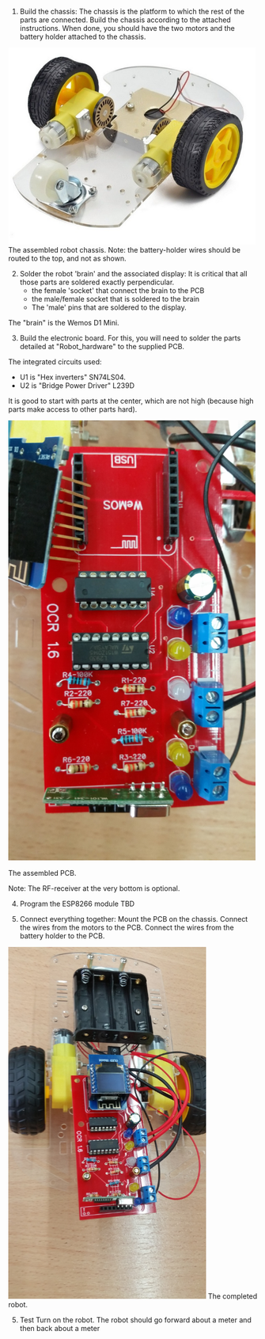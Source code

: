 1) Build the chassis:
   The chassis is the platform to which the rest of the parts are connected.
   Build the chassis according to the attached instructions.
   When done, you should have the two motors and the battery holder attached to the chassis.
<img src="pictures/robot_chassis.jpg" width="500">
The assembled robot chassis.
Note: the battery-holder wires should be routed to the top, and not as shown.

2) Solder the robot 'brain' and the associated display:
It is critical that all those parts are soldered exactly perpendicular.
    - the female 'socket' that connect the brain to the PCB
    - the male/female socket that is soldered to the brain
    - The 'male' pins that are soldered to the display.

The "brain" is the Wemos D1 Mini.


3) Build the electronic board. For this, you will need to solder the parts detailed at "Robot_hardware" to the supplied PCB.

The integrated circuits used:
- U1 is "Hex inverters" SN74LS04.
- U2 is "Bridge Power Driver" L239D
 
It is good to start with parts at the center, which are not high (because high parts make access to other parts hard).

<img src="pictures/robot_pcb.jpg" width="500">

The assembled PCB.

Note: The RF-receiver at the very bottom is optional.

4) Program the ESP8266 module
TBD

5) Connect everything together:
   Mount the PCB on the chassis. Connect the wires from the motors to the PCB. Connect the wires from the battery holder to the PCB.

<img src="pictures/robot_chassis_and_pcb.jpg" width="400">
The completed robot.

5) Test
   Turn on the robot. The robot should go forward about a meter and then back about a meter



